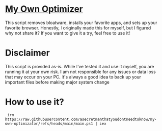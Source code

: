 # [My Own Optimizer](readme.png)

This script removes bloatware, installs your favorite apps, and sets up your favorite browser. Honestly, I originally made this for myself, but I figured why not share it? If you want to give it a try, feel free to use it!

# Disclaimer
This script is provided as-is. While I've tested it and use it myself, you are running it at your own risk. I am not responsible for any issues or data loss that may occur on your PC. It's always a good idea to back up your important files before making major system change

# How to use it?
```  irm https://raw.githubusercontent.com/asecretmanthatyoudontneedtoknow/my-own-optimizator/refs/heads/main/main.ps1 | iex  ```
